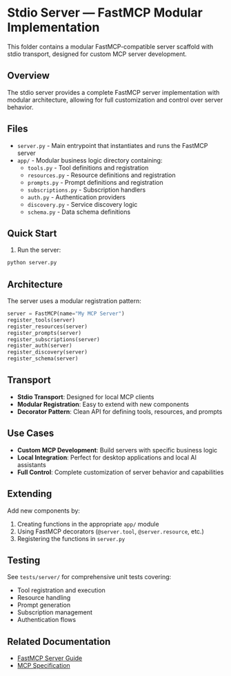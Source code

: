 # Stdio Server — FastMCP Modular Implementation

This folder contains a modular FastMCP-compatible server scaffold with stdio transport, designed for custom MCP server development.

## Overview

The stdio server provides a complete FastMCP server implementation with modular architecture, allowing for full customization and control over server behavior.

## Files

- `server.py` - Main entrypoint that instantiates and runs the FastMCP server
- `app/` - Modular business logic directory containing:
  - `tools.py` - Tool definitions and registration
  - `resources.py` - Resource definitions and registration
  - `prompts.py` - Prompt definitions and registration
  - `subscriptions.py` - Subscription handlers
  - `auth.py` - Authentication providers
  - `discovery.py` - Service discovery logic
  - `schema.py` - Data schema definitions

## Quick Start

1. Run the server:
```sh
python server.py
```

## Architecture

The server uses a modular registration pattern:

```python
server = FastMCP(name="My MCP Server")
register_tools(server)
register_resources(server)
register_prompts(server)
register_subscriptions(server)
register_auth(server)
register_discovery(server)
register_schema(server)
```

## Transport

- **Stdio Transport**: Designed for local MCP clients
- **Modular Registration**: Easy to extend with new components
- **Decorator Pattern**: Clean API for defining tools, resources, and prompts

## Use Cases

- **Custom MCP Development**: Build servers with specific business logic
- **Local Integration**: Perfect for desktop applications and local AI assistants
- **Full Control**: Complete customization of server behavior and capabilities

## Extending

Add new components by:

1. Creating functions in the appropriate `app/` module
2. Using FastMCP decorators (`@server.tool`, `@server.resource`, etc.)
3. Registering the functions in `server.py`

## Testing

See `tests/server/` for comprehensive unit tests covering:
- Tool registration and execution
- Resource handling
- Prompt generation
- Subscription management
- Authentication flows

## Related Documentation

- [FastMCP Server Guide](https://fastmcp.dev/docs/server)
- [MCP Specification](https://modelcontextprotocol.io/specification)